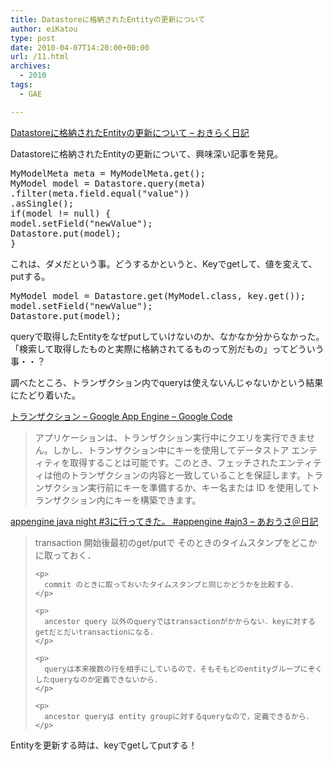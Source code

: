 ```yaml
---
title: Datastoreに格納されたEntityの更新について
author: eiKatou
type: post
date: 2010-04-07T14:20:00+00:00
url: /11.html
archives:
  - 2010
tags:
  - GAE

---
```

<div class="section">
  <p>
    <a href="http://d.hatena.ne.jp/arashi77/20100214/1266117394" target="_blank">Datastoreに格納されたEntityの更新について &#8211; おきらく日記</a>
  </p>
  
  <p>
    Datastoreに格納されたEntityの更新について、興味深い記事を発見。
  </p>
  
  <pre class="syntax-highlight">
MyModelMeta meta = MyModelMeta.get();
MyModel model = Datastore.query(meta)
.filter(meta.field.equal(<span class="synConstant">&#34;value&#34;</span>))
.asSingle();
<span class="synStatement">if</span>(model != <span class="synConstant">null</span>) {
model.setField(<span class="synConstant">&#34;newValue&#34;</span>);
Datastore.put(model);
}
</pre>
  
  <p>
    これは、ダメだという事。どうするかというと、Keyでgetして、値を変えて、putする。
  </p>
  
  <pre class="syntax-highlight">
MyModel model = Datastore.get(MyModel.<span class="synType">class</span>, key.get(<span class="synConstant"></span>));
model.setField(<span class="synConstant">&#34;newValue&#34;</span>);
Datastore.put(model);
</pre>
  
  <p>
    queryで取得したEntityをなぜputしていけないのか、なかなか分からなかった。「検索して取得したものと実際に格納されてるものって別だもの」ってどういう事・・？
  </p>
  
  <p>
  </p>
  
  <p>
    調べたところ、トランザクション内でqueryは使えないんじゃないかという結果にたどり着いた。
  </p>
  
  <p>
    <a href="http://code.google.com/intl/ja/appengine/docs/java/datastore/transactions.html#What_Can_Be_Done_In_a_Transaction" target="_blank">トランザクション &#8211; Google App Engine &#8211; Google Code</a>
  </p>
  
  <blockquote>
    <p>
      アプリケーションは、トランザクション実行中にクエリを実行できません。しかし、トランザクション中にキーを使用してデータストア エンティティを取得することは可能です。このとき、フェッチされたエンティティは他のトランザクションの内容と一致していることを保証します。トランザクション実行前にキーを準備するか、キー名または ID を使用してトランザクション内にキーを構築できます。
    </p>
  </blockquote>
  
  <p>
    <a href="http://d.hatena.ne.jp/bluerabbit/20091204/1259947642" target="_blank">appengine java night #3に行ってきた。 #appengine #ajn3 &#8211; あおうさ＠日記</a>
  </p>
  
  <blockquote>
    <p>
      transaction 開始後最初のget/putで そのときのタイムスタンプをどこかに取っておく．
    </p>
    
    <p>
      commit のときに取っておいたタイムスタンプと同じかどうかを比較する．
    </p>
    
    <p>
      ancestor query 以外のqueryではtransactionがかからない．keyに対するgetだとだいtransactionになる．
    </p>
    
    <p>
      queryは本来複数の行を相手にしているので，そもそもどのentityグループにぞくしたqueryなのか定義できないから．
    </p>
    
    <p>
      ancestor queryは entity groupに対するqueryなので，定義できるから．
    </p>
  </blockquote>
  
  <p>
    Entityを更新する時は、keyでgetしてputする！
  </p>
</div>
